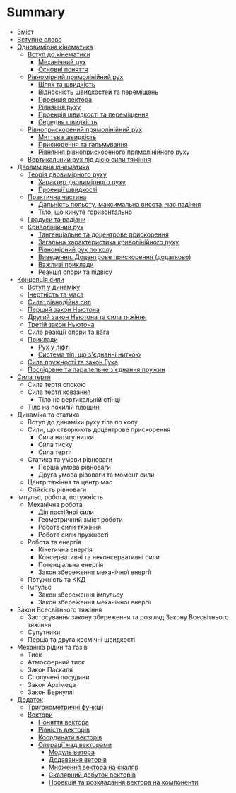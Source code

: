 # Summary

* [Зміст](README.md)
* [Вступне слово](book/vstupne_slovo.md)
* [Одновимірна кінематика](book/chapter_1/1vstup.md)
   * [Вступ до кінематики](book/chapter_1/1vstup.md)
       * [Механічний рух](book/chapter_1/2mehanichnii_ruh.md)
       * [Основні поняття](book/chapter_1/3osnovni_ponyattya.md)
   * [Рівномірний прямолінійний рух](book/chapter_1/4shlyah_ta_shv.md)
       * [Шлях та швидкість](book/chapter_1/4shlyah_ta_shv.md)
       * [Вiдноснiсть швидкостей та перемiщень](book/chapter_1/5vidnosnist.md)
       * [Проекцiя вектора](book/chapter_1/6proektsiya_vektora.md)
       * [Рiвняння руху](book/chapter_1/7rivnyannya_ruhu.md)
       * [Проекцiя швидкостi та перемiщення](book/chapter_1/8proektsiya.md)
       * [Середня швидкiсть](book/chapter_1/9serednya_shvidkist.md)
   * [Рiвноприскорений прямолiнiйний рух](book/chapter_2/1rivnopriskorenii_ruh.md)
       * [Миттєва швидкiсть](book/chapter_2/2miteva_shvidkist.md)
       * [Прискорення та гальмування](book/chapter_2/3priskorennya.md)
       * [Рiвняння рiвноприскореного прямолiнiйного руху](book/chapter_2/4rivnyannya.md)
   * [Вертикальний рух пiд дiєю сили тяжiння](book/chapter_2/5vertikalnii.md)
* [Двовимірна кінематика](book/chapter_3/teorya_dvovimrnogo_ruhu.md)
   * [Теорія двовимірного руху](book/chapter_3/teorya_dvovimrnogo_ruhu.md)
       * [Характер двовимірного руху](book/chapter_3/harakter_dvovimrnogo_ruhu.md)
       * [Проекції швидкості](book/chapter_3/proekts_shvidkost.md)
   * [Практична частина](book/chapter_3/praktichna_chastina.md)
       * [Дальність польоту, максимальна висота, час падіння](book/chapter_3/dalnst_polotu,_maksimalna_visota,_chas_padnnya.md)
       * [Тiло, що кинуте горизонтально](book/chapter_3/tilo,_scho_kinute_gorizontalno.md)
   * [Градуси та радіани](book/chapter_3/gradusi_ta_radani.md)
   * [Криволінійний рух](book/chapter_3/krivolninii_ruh.md)
       * [Тангенціальне та доцентрове прискорення](book/chapter_3/tangentsalne_ta_dotsentrove_priskorennya.md)
       * [Загальна характеристика криволінійного руху](book/chapter_3/zagalna_harakteristika_krivolninogo_ruhu.md)
       * [Рівномірний рух по колу](book/chapter_3/rvnomrnii_ruh_po_kolu.md)
       * [Виведення. Доцентрове прискорення (додатково)](book/chapter_3/vivedennya_dotsentrove_priskorennya_dodatkovo.md)
       * [Важливі приклади](book/chapter_3/vazhliv_prikladi.md)
       *  Реакцiя опори та пiдвiсу
* [Концепція сили](book/chapter_4/vstup_u_dinamku.md)
   * [Вступ у динаміку](book/chapter_4/vstup_u_dinamku.md)
   * [Інертність та маса](book/chapter_4/nertnst_ta_masa.md)
   * [Сила: рівнодійна сил](book/chapter_4/sila_rvnodina_sil.md)
   * [Перший закон Ньютона](book/chapter_4/pershii_zakon_nyutona.md)
   * [Другий закон Ньютона та сила тяжіння](book/chapter_4/drugii_zakon_nyutona_ta_sila_tyazhnnya.md)
   * [Третій закон Ньютона](book/chapter_4/treti_zakon_nyutona.md)
   * [Сила реакції опори та вага](book/chapter_4/sila_reakts_opori_ta_vaga.md)
   * [Приклади](book/chapter_4/prikladi.md)
       * [Рух у ліфті](book/chapter_4/ruh_u_lft.md)
       * [Система тіл, що з'єднанні ниткою](book/chapter_4/sistema_tl,_scho_zdnann_nitkoyu.md)
   * [Сила пружності та закон Гука](book/chapter_4/sila_pruzhnost_ta_zakon_guka.md)
   * [Послідовне та паралельне з'єднання пружин](book/chapter_4/posldovne_ta_paralelne_zdnannya_pruzhin.md)
* [Сила тертя](123/sila_tertya.md)
   * Сила тертя спокою
   * Сила тертя ковзання
       * Тiло на вертикальнiй стiнцi
   * Тiло на похилiй площинi
* Динамiка та статика
   * Вступ до динамiки руху тiла по колу
   * Сили, що створюють доцентрове прискорення
       * Сила натягу нитки
       * Сила тиску
       * Сила тертя
   * Статика та умови рiвноваги
       * Перша умова рiвноваги
       * Друга умова рiвоваги та момент сили
   * Центр тяжiння та центр мас
   * Стiйкiсть рiвноваги
* Iмпульс, робота, потужнiсть
   * Механiчна робота
       * Дiя постiйної сили
       * Геометричний змiст роботи
       * Робота сили тяжiння
       * Робота сили пружностi
   * Робота та енергiя
       * Кiнетична енергiя
       * Консервативнi та неконсервативнi сили
       * Потенцiальна енергiя
       * Закон збереження механiчної енергiї
   * Потужнiсть та ККД
   * Iмпульс
       * Закон збереження iмпульсу
       * Закон збереження механiчної енергiї
* Закон Всесвітнього тяжіння
   * Застосування закону збереження та розгляд Закону Всесвiтнього тяжiння
   * Супутники
   * Перша та друга космiчнi швидкостi
* Механіка рідин та газів
   * Тиск
   * Атмосферний тиск
   * Закон Паскаля
   * Сполученi посудини
   * Закон Архiмеда
   * Закон Бернуллi
* [Додаток](book/Add/trigonometry/trigonometry.md)
   * [Тригонометричні функції](book/Add/trigonometry/trigonometry.md)
   * [Вектори](book/Add/vector/vector1.md)
       * [Поняття вектора](book/Add/vector/vector1.md)
       * [Рівність векторів](book/Add/vector/vector2.md)
       * [Координати векторів](book/Add/vector/vector3.md)
       * [Операції над векторами](book/Add/vector/vector4.md)
           * [Модуль ветора](book/Add/vector/vector4.md)
           * [Додавання веторів](book/Add/vector/vector4.md)
           * [Множення вектора на скаляр](book/Add/vector/vector4.md)
           * [Скалярний добуток векторів](book/Add/vector/vector4.md)
           * [Проекція та розкладання вектора на компоненти](book/Add/vector/vector4.md)

